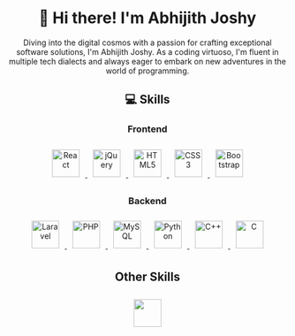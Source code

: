 <div align="center">
  <h1>👋 Hi there! I'm Abhijith Joshy</h1>
  <p>Diving into the digital cosmos with a passion for crafting exceptional software solutions, I'm Abhijith Joshy. As a coding virtuoso, I'm fluent in multiple tech dialects and always eager to embark on new adventures in the world of programming.</p>
</div>

<h2 align="center">💻 Skills</h2>

<h3 align="center">Frontend</h3>
<div align="center">
  <a href="https://reactjs.org/" target="_blank" title="React">
    <img style="margin: 10px" src="https://profilinator.rishav.dev/skills-assets/react-original-wordmark.svg" alt="React" height="50" />
  </a>
  <a href="https://jquery.com/" target="_blank" title="jQuery">
    <img style="margin: 10px" src="https://profilinator.rishav.dev/skills-assets/jquery-original-wordmark.svg" alt="jQuery" height="50" />
  </a>
  <a href="https://www.w3schools.com/html/" target="_blank" title="HTML5">
    <img style="margin: 10px" src="https://profilinator.rishav.dev/skills-assets/html5-original-wordmark.svg" alt="HTML5" height="50" />
  </a>
  <a href="https://www.w3schools.com/css/" target="_blank" title="CSS3">
    <img style="margin: 10px" src="https://profilinator.rishav.dev/skills-assets/css3-original-wordmark.svg" alt="CSS3" height="50" />
  </a>
  <a href="https://getbootstrap.com/docs/3.4/" target="_blank" title="Bootstrap">
    <img style="margin: 10px" src="https://profilinator.rishav.dev/skills-assets/bootstrap-plain.svg" alt="Bootstrap" height="50" />
  </a>
</div>

<h3 align="center">Backend</h3>
<div align="center">
  <a href="https://laravel.com/" target="_blank" title="Laravel">
    <img style="margin: 10px" src="https://profilinator.rishav.dev/skills-assets/laravel-plain-wordmark.svg" alt="Laravel" height="50" />
  </a>
  <a href="https://www.php.net/" target="_blank" title="PHP">
    <img style="margin: 10px" src="https://profilinator.rishav.dev/skills-assets/php-original.svg" alt="PHP" height="50" />
  </a>
  <a href="https://www.mysql.com/" target="_blank" title="MySQL">
    <img style="margin: 10px" src="https://profilinator.rishav.dev/skills-assets/mysql-original-wordmark.svg" alt="MySQL" height="50" />
  </a>
  <a href="https://www.python.org/" target="_blank" title="Python">
    <img style="margin: 10px" src="https://profilinator.rishav.dev/skills-assets/python-original.svg" alt="Python" height="50" />
  </a>
  <a href="https://www.cplusplus.com/" target="_blank" title="C++">
    <img style="margin: 10px" src="https://profilinator.rishav.dev/skills-assets/cplusplus-original.svg" alt="C++" height="50" />
  </a>
  <a href="C_ICON_URL_HERE" target="_blank" title="C">
    <img style="margin: 10px" src="C_ICON_URL_HERE" alt="C" height="50" />
  </a>
</div>

<h2 align="center">Other Skills</h2>
<div align="center">
  <a href="https://git-scm.com/" target="_blank" title="Git">
    <img style="margin: 10px" src="https://profilinator.rishav.dev/skills-assets/git-scm-icon.svg" alt "Git" height="50" />
  </a>
</div>
